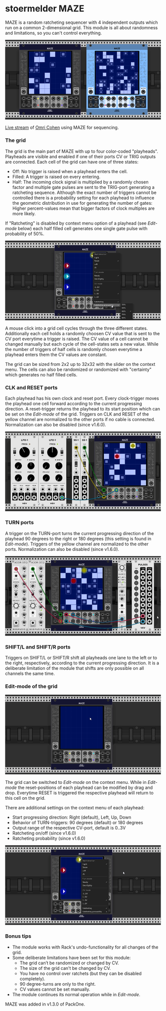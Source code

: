 # stoermelder MAZE

MAZE is a random ratcheting sequencer with 4 independent outputs which run on a common 2-dimensional grid. This module is all about randomness and limitations, so you can't control everything.

![MAZE intro](./Maze-intro.png)

[Live stream](https://www.youtube.com/watch?v=pOcYGj1Qb9M) of [Omri Cohen](https://omricohencomposer.bandcamp.com/) using MAZE for sequencing.

### The grid

The grid is the main part of MAZE with up to four color-coded "playheads". Playheads are visible and enabled if one of their ports CV or TRIG outputs are connected. Each cell of the grid can have one of three states:

- Off: No trigger is raised when a playhead enters the cell.
- Filled: A trigger is raised on every entering.
- Half: The incoming clock signal is multiplied by a randomly chosen factor and multiple gate pulses are sent to the TRIG-port generating a ratcheting sequence. Although the exact number of triggers cannot be controlled there is a probability setting for each playhead to influence the geometric distribution in use for generating the number of gates: Higher percent-values mean that bigger factors of clock multiples are more likely.

If "Ratcheting" is disabled by context menu option of a playhead (see 
*Edit-mode* below) each half filled cell generates one single gate pulse with probability of 50%.

![MAZE ratcheting probability](./Maze-ratchet.png)

A mouse click into a grid cell cycles through the three different states. Additionally each cell holds a randomly choosen CV value that is sent to the CV port everytime a trigger is raised. The CV value of a cell cannot be changed manually but each cycle of the cell-states sets a new value. While the number of triggers of half cells is randomly chosen everytime a playhead enters them the CV values are constant.

The grid can be sized from 2x2 up to 32x32 with the slider on the context menu. The cells can also be randomized or randomized with "certainty" which generates no half filled cells.

### CLK and RESET ports

Each playhead has his own clock and reset port. Every clock-trigger moves the playhead one cell forward according to the current progressing direction. A reset-trigger returns the playhead to its start position which can be set on the *Edit-mode* of the grid. Triggers on CLK and RESET of the yellow channel are normalized to the other ports if no cable is connected. Normalization can also be disabled (since v1.6.0).

![MAZE clock and reset](./Maze-clock.gif)

### TURN ports 

A trigger on the TURN-port turns the current progressing direction of the playhead 90 degrees to the right or 180 degrees (this setting is found in *Edit-mode*). Triggers of the yellow channel are normalized to the other ports. Normalization can also be disabled (since v1.6.0).

![MAZE turn](./Maze-turn.gif)

### SHIFT/L and SHIFT/R ports

Triggers on SHIFT/L or SHIFT/R shift all playheads one lane to the left or to the right, respectively, according to the current progressing direction. It is a deliberate limitation of the module that shifts are only possible on all channels the same time.

### Edit-mode of the grid

![MAZE Edit-mode](./Maze-edit1.gif)

The grid can be switched to *Edit-mode* on the context menu. While in *Edit-mode* the reset-positions of each playhead can be modified by drag and drop. Everytime RESET is triggered the respective playhead will return to this cell on the grid.

There are additional settings on the context menu of each playhead:

* Start progressing direction: Right (default), Left, Up, Down
* Behavior of TURN-triggers: 90 degrees (default) or 180 degrees
* Output range of the respective CV-port, default is 0..3V
* Ratcheting on/off (since v1.6.0)
* Ratcheting probability (since v1.6.0)

![MAZE Edit-mode context menu](./Maze-edit2.png)

### Bonus tips

* The module works with Rack's undo-functionality for all changes of the grid.
* Some deliberate limitations have been set for this module:
  * The grid can’t be randomized or changed by CV.
  * The size of the grid can't be changed by CV.
  * You have no control over ratchets (but they can be disabled completely).
  * 90 degree-turns are only to the right.
  * CV values cannot be set manually.
* The module continues its normal operation while in *Edit-mode*.

MAZE was added in v1.3.0 of PackOne.